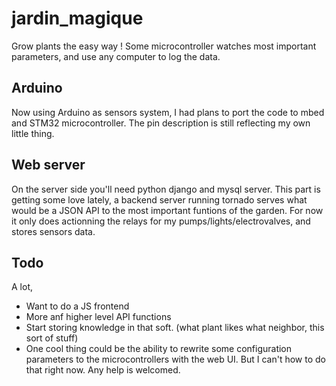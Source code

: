 # jardin_magique
Grow plants the easy way ! Some microcontroller watches most important parameters, and use any computer to log the data. 

## Arduino
Now using Arduino as sensors system, I had plans to port the code to mbed and STM32 microcontroller. 
The pin description is still reflecting my own little thing.

## Web server
On the server side you'll need python django and mysql server. 
This part is getting some love lately, a backend server running tornado serves what would be a JSON API to the most important funtions of the garden. For now it only does actionning the relays for my pumps/lights/electrovalves, and stores sensors data.

## Todo 
A lot,
- Want to do a JS frontend
- More anf higher level API functions
- Start storing knowledge in that soft. (what plant likes what neighbor, this sort of stuff) 
- One cool thing could be the ability to rewrite some configuration parameters to the microcontrollers with the web UI. But I can't how to do that right now. Any help is welcomed.



